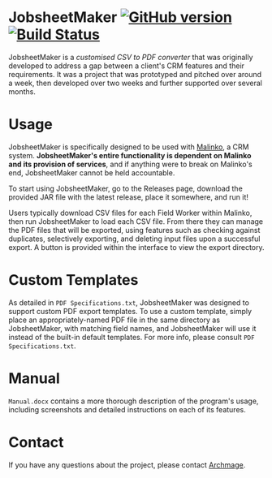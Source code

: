 # JobsheetMaker [![GitHub version](https://badge.fury.io/gh/archmage%2Fjobsheetmaker.svg)](https://badge.fury.io/gh/archmage%2Fjobsheetmaker) [![Build Status](https://travis-ci.org/archmage/jobsheetmaker.svg?branch=master)](https://travis-ci.org/archmage/jobsheetmaker)
JobsheetMaker is a _customised CSV to PDF converter_ that was originally developed to address a gap between a client's CRM features and their requirements. It was a project that was prototyped and pitched over around a week, then developed over two weeks and further supported over several months.

# Usage
JobsheetMaker is specifically designed to be used with [Malinko](http://www.malinkoapp.com/), a CRM system. **JobsheetMaker's entire functionality is dependent on Malinko and its provision of services**, and if anything were to break on Malinko's end, JobsheetMaker cannot be held accountable.

To start using JobsheetMaker, go to the Releases page, download the provided JAR file with the latest release, place it somewhere, and run it!

Users typically download CSV files for each Field Worker within Malinko, then run JobsheetMaker to load each CSV file. From there they can manage the PDF files that will be exported, using features such as checking against duplicates, selectively exporting, and deleting input files upon a successful export. A button is provided within the interface to view the export directory.

# Custom Templates
As detailed in `PDF Specifications.txt`, JobsheetMaker was designed to support custom PDF export templates. To use a custom template, simply place an appropriately-named PDF file in the same directory as JobsheetMaker, with matching field names, and JobsheetMaker will use it instead of the built-in default templates. For more info, please consult `PDF Specifications.txt`.

# Manual
`Manual.docx` contains a more thorough description of the program's usage, including screenshots and detailed instructions on each of its features.

# Contact
If you have any questions about the project, please contact [Archmage](https://github.com/archmage).